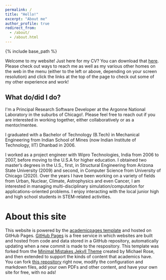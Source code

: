 ```yaml
---
permalink: /
title: "Hello!"
excerpt: "About me"
author_profile: true
redirect_from:
  - /about/
  - /about.html
---
```


{% include base_path %}

Welcome to my website! Just here for my CV? You can download that [here](/files/Jain_CV.pdf). Please check out ways to reach me as well as my various other homes on the web in the menu (either to the left or above, depending on your screen resolution) and click the links at the top of the page to check out some of my other experience and work!

## What do/did I do?

I'm a Principal Research Software Developer at the Argonne National Laboratory in the suburbs of Chicago!.
Please feel free to reach out if you are interested in working together, either collaboratively or as a mentor/mentee. 

I graduated with a Bachelor of Technology (B.Tech) in Mechanical Engineering from Indian School of Mines (now Indian Institute of Technology, IIT) Dhanbad in 2006.

I worked as a project engineer with Wipro Technologies, India from 2006 to 2007, before moving to the U.S.A for higher education. I obtained two master’s degrees in the U.S., first, in Structural Engineering from Arizona State University (2009) and second, in Computer Science from University of Chicago (2020). Over the years I have been working on a variety of fields from Urban, Nuclear, Climate, Astrophysics and even Cancer, I am interested in managing multi-disciplinary simulation/computation for applications-oriented problems. I enjoy interacting with the local junior high and high school students in STEM-related activities.

<!-- Previously, I did my PhD in Materials Science and Engineering in the [Photovoltaics Research Lab](http://pv.mit.edu) at MIT, where I performed first-principles simulations to understand defect physics in solar cell materials (in close collaboration with [Vladan Stevanovic](https://scholar.google.com/citations?user=itfRzZAAAAAJ&hl=en) of the Colorado School of Mines and National Renewable Energy Lab) as well as high-throughput device-level simulations to use Bayesian inference along with experimental data to more quickly and accurately measure fundamental materials properties. Prior to that, I received my MPhil in Materials Science and Metallurgy from the University of Cambridge, supported by a Gates Cambridge Scholarship. -->

About this site
===============

This website is powered by the [academicpages template](https://github.com/academicpages/academicpages.github.io) and hosted on GitHub Pages. [GitHub Pages](https://pages.github.com) is a free service in which websites are built and hosted from code and data stored in a GitHub repository, automatically updating when a new commit is made to the respository. This template was forked from the [Minimal Mistakes Jekyll Theme](https://mmistakes.github.io/minimal-mistakes/) created by Michael Rose, and then extended to support the kinds of content that academics have. You can fork [this repository](https://github.com/academicpages/academicpages.github.io) right now, modify the configuration and markdown files, add your own PDFs and other content, and have your own site for free, with no ads!
